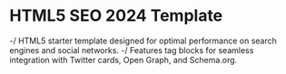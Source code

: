 # HTML5 SEO 2024 Template
-/ HTML5 starter template designed for optimal performance on search engines and social networks. 
-/ Features tag blocks for seamless integration with Twitter cards, Open Graph, and Schema.org.
